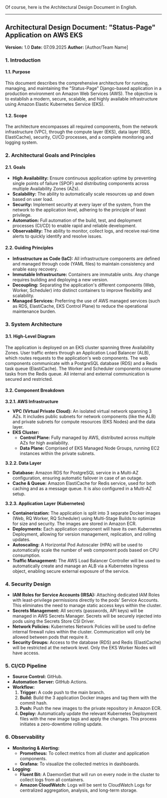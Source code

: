 Of course, here is the Architectural Design Document in English.

---

## **Architectural Design Document: "Status-Page" Application on AWS EKS**

**Version:** 1.0
**Date:** 07.09.2025
**Author:** [Author/Team Name]

### **1. Introduction**

#### **1.1. Purpose**
This document describes the comprehensive architecture for running, managing, and maintaining the "Status-Page" Django-based application in a production environment on Amazon Web Services (AWS). The objective is to establish a modern, secure, scalable, and highly available infrastructure using Amazon Elastic Kubernetes Service (EKS).

#### **1.2. Scope**
The architecture encompasses all required components, from the network infrastructure (VPC), through the compute layer (EKS), data layer (RDS, ElastiCache), security, CI/CD processes, and a complete monitoring and logging system.

### **2. Architectural Goals and Principles**

#### **2.1. Goals**
* **High Availability:** Ensure continuous application uptime by preventing single points of failure (SPOF) and distributing components across multiple Availability Zones (AZs).
* **Scalability:** The ability to automatically scale resources up and down based on user load.
* **Security:** Implement security at every layer of the system, from the network to the application level, adhering to the principle of least privilege.
* **Automation:** Full automation of the build, test, and deployment processes (CI/CD) to enable rapid and reliable development.
* **Observability:** The ability to monitor, collect logs, and receive real-time alerts to quickly identify and resolve issues.

#### **2.2. Guiding Principles**
* **Infrastructure as Code (IaC):** All infrastructure components are defined and managed through code (YAML files) to maintain consistency and enable easy recovery.
* **Immutable Infrastructure:** Containers are immutable units. Any change requires building and deploying a new version.
* **Decoupling:** Separating the application's different components (Web, Worker, Scheduler) into distinct containers to improve flexibility and scalability.
* **Managed Services:** Preferring the use of AWS managed services (such as RDS, ElastiCache, EKS Control Plane) to reduce the operational maintenance burden.

### **3. System Architecture**

#### **3.1. High-Level Diagram**
The application is deployed on an EKS cluster spanning three Availability Zones. User traffic enters through an Application Load Balancer (ALB), which routes requests to the application's web components. The web components communicate with a PostgreSQL database (RDS) and a Redis task queue (ElastiCache). The Worker and Scheduler components consume tasks from the Redis queue. All internal and external communication is secured and restricted.

#### **3.2. Component Breakdown**

**3.2.1. AWS Infrastructure**
* **VPC (Virtual Private Cloud):** An isolated virtual network spanning 3 AZs. It includes public subnets for network components (like the ALB) and private subnets for compute resources (EKS Nodes) and the data layer.
* **EKS Cluster:**
    * **Control Plane:** Fully managed by AWS, distributed across multiple AZs for high availability.
    * **Data Plane:** Comprised of EKS Managed Node Groups, running EC2 instances within the private subnets.

**3.2.2. Data Layer**
* **Database:** Amazon RDS for PostgreSQL service in a Multi-AZ configuration, ensuring automatic failover in case of an outage.
* **Cache & Queue:** Amazon ElastiCache for Redis service, used for both caching and as a message queue. It is also configured in a Multi-AZ setup.

**3.2.3. Application Layer (Kubernetes)**
* **Containerization:** The application is split into 3 separate Docker images (Web, RQ Worker, RQ Scheduler) using Multi-Stage Builds to optimize for size and security. The images are stored in Amazon ECR.
* **Deployments:** Each application component will have its own Kubernetes Deployment, allowing for version management, replication, and rolling updates.
* **Autoscaling:** A Horizontal Pod Autoscaler (HPA) will be used to automatically scale the number of web component pods based on CPU consumption.
* **Traffic Management:** The AWS Load Balancer Controller will be used to automatically create and manage an ALB via a Kubernetes Ingress object, enabling secure external exposure of the service.

### **4. Security Design**
* **IAM Roles for Service Accounts (IRSA):** Attaching dedicated IAM Roles with least-privilege permissions directly to the pods' Service Accounts. This eliminates the need to manage static access keys within the cluster.
* **Secrets Management:** All secrets (passwords, API keys) will be managed in AWS Secrets Manager. Secrets will be securely injected into pods using the Secrets Store CSI Driver.
* **Network Policies:** Kubernetes Network Policies will be used to define internal firewall rules within the cluster. Communication will only be allowed between pods that require it.
* **Security Groups:** Access to the database (RDS) and Redis (ElastiCache) will be restricted at the network level. Only the EKS Worker Nodes will have access.

### **5. CI/CD Pipeline**
* **Source Control:** GitHub.
* **Automation Server:** GitHub Actions.
* **Workflow:**
    1.  **Trigger:** A code push to the main branch.
    2.  **Build:** Build the 3 application Docker images and tag them with the commit hash.
    3.  **Push:** Push the new images to the private repository in Amazon ECR.
    4.  **Deploy:** Automatically update the relevant Kubernetes Deployment files with the new image tags and apply the changes. This process initiates a zero-downtime rolling update.

### **6. Observability**
* **Monitoring & Alerting:**
    * **Prometheus:** To collect metrics from all cluster and application components.
    * **Grafana:** To visualize the collected metrics in dashboards.
* **Logging:**
    * **Fluent Bit:** A DaemonSet that will run on every node in the cluster to collect logs from all containers.
    * **Amazon CloudWatch:** Logs will be sent to CloudWatch Logs for centralized aggregation, analysis, and long-term storage.